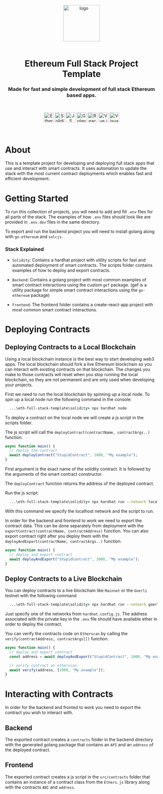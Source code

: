 <div align="center">

  <img src="https://github.com/get-icon/geticon/raw/master/icons/ethereum.svg" alt="logo" width="120px" height="120px" height="auto" />
  <br/>
  <br/>
  <h1>Ethereum Full Stack Project Template</h1>

  <h3>
  Made for fast and simple development of full stack Ethereum based apps.
  </h3>

<br />

<a href="https://ethereum.org/" title="Ethereum"><img src="https://github.com/get-icon/geticon/raw/master/icons/ethereum.svg" alt="Ethereum" width="32px" height="32px"></a>
<a href="https://docs.soliditylang.org/en/v0.8.17/" title="Solidity"><img src="https://cdn.worldvectorlogo.com/logos/solidity.svg" alt="Solidity" width="32px" height="32px"></a>
<a href="https://developer.mozilla.org/en-US/docs/Web/JavaScript" title="JS"><img src="https://github.com/get-icon/geticon/raw/master/icons/javascript.svg" alt="JS" width="32px" height="32px"></a>
<a href="https://go.dev/" title="Golang"><img src="https://github.com/get-icon/geticon/raw/master/icons/go.svg" alt="Golang" width="32px" height="32px"></a>
<a href="https://reactjs.org/" title="React"><img src="https://github.com/get-icon/geticon/raw/master/icons/react.svg" alt="React" width="32px" height="32px"></a>
<a href="https://vuejs.org/" title="Vue.js"><img src="https://github.com/get-icon/geticon/raw/master/icons/vue.svg" alt="Vue.js" width="32px" height="32px"></a>
<a href="https://code.visualstudio.com/" title="Visual Studio Code"><img src="https://github.com/get-icon/geticon/raw/master/icons/visual-studio-code.svg" alt="Visual Studio Code" width="32px" height="32px"></a>

  </div>

<br />

# About

This is a template project for developing and deploying full stack apps that use and interact with smart contracts. It uses automation to update the stack with the most current contract deployments which enables fast and efficient development.

# Getting Started

To run this collection of projects, you will need to add and fill `.env` files for all parts of the stack. The examples of how `.env` files should look like are provided in `.env.dev` files in the same directory.

To export and run the backend project you will need to install golang along with `go-ethereum` and `solcjs`.

### Stack Explained

- `Solidity`: Contains a hardhat project with utility scripts for fast and automated deployment of smart contracts. The scripts folder contains examples of how to deploy and export contracts.

- `Backend`: Contains a golang project with most common examples of smart contract interactions using the custom `gef` package. (gef is a utility package for simple smart contract interactions using the `go-ethereum` package)

- `Frontend`: The frontend folder contains a create-react-app project with most common smart contract interactions.

# Deploying Contracts

## Deploying Contracts to a Local Blockchain

Using a local blockchain instance is the best way to start developing web3 apps. The local blockchain should fork a live Ethereum blockchain so you can interact with existing contracts on that blockchain. The changes you make to those contracts will reset when you stop running the local blockchain, so they are not permanent and are only used when developing your projects.

First we need to run the local blockchain by spinning up a local node. To spin up a local node run the following command in the console:

```cmd
  ...\eth-full-stack-template\solidity> npx hardhat node
```

To deploy a contract on the local node we will create a js script in the scripts folder.

The js script will call the `deployContract(contractName, contractArgs..)` function.

```javascript
async function main() {
  // deploy the contract
  await deployContract("StupidContract", 1000, "My example");
}
```

First argument is the exact name of the solidity contract. It is followed by the arguments of the smart contract constructor.

The `deployContract` function returns the address of the deployed contract.

Run the js script:

```cmd
  ...\eth-full-stack-template\solidity> npx hardhat run --network localhost .\scripts\deploy_localhost.js
```

With this command we specify the localhost network and the script to run.

In order for the backend and frontend to work we need to export the contract data. This can be done separately from deployment with the `exportContract(contractName, contractAddress)` function. You can also export contract right after you deploy them with the `deployAndExport(contractName, contractArgs..)` function.

```javascript
async function main() {
  // deploy and export contract
  await deployAndExport("StupidContract", 1000, "My example");
}
```

## Deploy Contracts to a Live Blockchain

You can deploy contracts to a live blockchain like `Mainnet` or the `Goerli` testnet with the following command

```cmd
  ...\eth-full-stack-template\solidity> npx hardhat run --network goerli .\scripts\deploy_export_testnet.js
```

Just specify one of the networks from `hardhat.config.js`. The address associated with the private key in the `.env` file should have available ether in order to deploy the contract.

You can verify the contracts code on `Etherscan` by calling the `verify(contractAddress, contractArgs[])` function.

```javascript
async function main() {
  // deploy and export contract
  const address = await deployAndExport("StupidContract", 1000, "My example");

  // verify contract on etherscan
  await verify(address, [1000, "My example"]);
}
```

# Interacting with Contracts

In order for the backend and fronted to work you need to export the contract you wish to interact with.

## Backend

The exported contract creates a `contracts` folder in the backend directory with the generated golang package that contains an `API` and an `address` of the deployed contract.

## Frontend

The exported contract creates a js script in the `src/contracts` folder that contains an instance of a contract class from the `Ethers.js` library along with the contracts `ABI` and `address`. 
